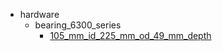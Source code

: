 * hardware
  * bearing_6300_series
    * [105_mm_id_225_mm_od_49_mm_depth](hardware/bearing_6300_series/105_mm_id_225_mm_od_49_mm_depth)
